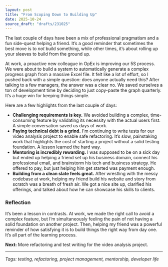 ```yaml
---
layout: post
title: "From Scoping Down to Building Up"
date: 2025-10-24
source_draft: "drafts/231025"
---
```


The last couple of days have been a mix of professional pragmatism and a fun side-quest helping a friend. It’s a good reminder that sometimes the best move is to *not* build something, while other times, it’s about rolling up your sleeves to build from the ground up.

At work, a proactive new colleague in OpEx is improving our 5S process. We were about to build a system to automatically generate a complex progress graph from a massive Excel file. It felt like a lot of effort, so I pushed back with a simple question: does anyone actually need this? After talking to a few managers, the answer was a clear no. We saved ourselves a ton of development time by deciding to just copy-paste the graph quarterly. It’s a huge win for keeping things simple.

Here are a few highlights from the last couple of days:

*   **Challenging requirements is key.** We avoided building a complex, time-consuming feature by validating its necessity with the actual users first. A simple conversation saved us days of work.
*   **Paying technical debt is a grind.** I'm continuing to write tests for our video analysis project to enable safe refactoring. It’s slow, painstaking work that highlights the cost of starting a project without a solid testing foundation. A lesson learned the hard way.
*   **Mentoring is incredibly rewarding.** I was supposed to be on a sick day but ended up helping a friend set up his business domain, connect his professional email, and brainstorm his tech and business strategy. He offered to pay, but just helping him get started was payment enough.
*   **Building from a clean slate feels great.** After wrestling with the messy codebase at work, helping my friend build his website and story from scratch was a breath of fresh air. We got a nice site up, clarified his offerings, and talked about how he can showcase his skills to clients.

### Reflection

It’s been a lesson in contrasts. At work, we made the right call to avoid a complex feature, but I’m simultaneously feeling the pain of not having a solid foundation on another project. Then, helping my friend was a powerful reminder of how satisfying it is to build things the right way from day one. It’s all part of the learning process.

**Next:** More refactoring and test writing for the video analysis project.

---
*Tags: testing, refactoring, project management, mentorship, developer life*
